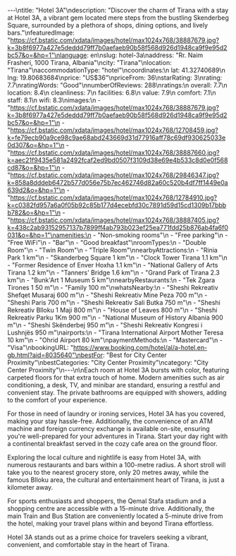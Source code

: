 ---\ntitle: "Hotel 3A"\ndescription: "Discover the charm of Tirana with a stay at Hotel 3A, a vibrant gem located mere steps from the bustling Skenderbeg Square, surrounded by a plethora of shops, dining options, and lively bars."\nfeaturedImage: "https://cf.bstatic.com/xdata/images/hotel/max1024x768/38887679.jpg?k=3b8f6977a427e5deddd79ff7b0aefaeb90b58f568d926d1948ca9f9e95d2bc57&o=&hp=1"\nlanguage: en\nslug: hotel-3a\naddress: "Rr. Naim Frasheri, 1000 Tirana, Albania"\ncity: "Tirana"\nlocation: "Tirana"\naccommodationType: "hotel"\ncoordinates:\n  lat: 41.32740689\n  lng: 19.80683684\nprice: "US$36"\npriceFrom: 36\nstarRating: 3\nrating: 7.7\nratingWords: "Good"\nnumberOfReviews: 288\nratings:\n  overall: 7.7\n  location: 8.4\n  cleanliness: 7\n  facilities: 6.8\n  value: 7.9\n  comfort: 7.1\n  staff: 8.1\n  wifi: 8.3\nimages:\n  - "https://cf.bstatic.com/xdata/images/hotel/max1024x768/38887679.jpg?k=3b8f6977a427e5deddd79ff7b0aefaeb90b58f568d926d1948ca9f9e95d2bc57&o=&hp=1"\n  - "https://cf.bstatic.com/xdata/images/hotel/max1024x768/12708459.jpg?k=fe79ecb90a9ce98c9ae68abd243669d31d77916aff78c69df930625033e0d307&o=&hp=1"\n  - "https://cf.bstatic.com/xdata/images/hotel/max1024x768/38887660.jpg?k=aec21f9435e581a2492fcaf2ed9bd0507f3109d38e69e4b533c8d0e0f568cd87&o=&hp=1"\n  - "https://cf.bstatic.com/xdata/images/hotel/max1024x768/29846347.jpg?k=858a8dddeb6472b577d056e75b7ec462746d82a60c520b4df7ff1449e0a639d2&o=&hp=1"\n  - "https://cf.bstatic.com/xdata/images/hotel/max1024x768/12784910.jpg?k=c0382fd957a6a0f05b92c85b177d4ecebfd30c7891d59d15cd1309b17bbbb782&o=&hp=1"\n  - "https://cf.bstatic.com/xdata/images/hotel/max1024x768/38887405.jpg?k=438c2ab93152957137b7899ff4ab793b023ef25ea771fdd25b876ab4fa6f0031&o=&hp=1"\namenities:\n  - "Non-smoking rooms"\n  - "Free parking"\n  - "Free WiFi"\n  - "Bar"\n  - "Good breakfast"\nroomTypes:\n  - "Double Room"\n  - "Twin Room"\n  - "Triple Room"\nnearbyAttractions:\n  - "Rinia Park 1 km"\n  - "Skanderbeg Square 1 km"\n  - "Clock Tower Tirana 1.1 km"\n  - "Former Residence of Enver Hoxha 1.1 km"\n  - "National Gallery of Arts Tirana 1.2 km"\n  - "Tanners' Bridge 1.6 km"\n  - "Grand Park of Tirana 2.3 km"\n  - "Bunk'Art 1 Museum 5 km"\nnearbyRestaurants:\n  - "Tek Zgara Tirones 1 50 m"\n  - "Family 100 m"\nwhatsNearby:\n  - "Sheshi Rekreativ Shefqet Musaraj 600 m"\n  - "Sheshi Rekreativ Mine Peza 700 m"\n  - "Sheshi Paris 700 m"\n  - "Sheshi Rekreativ Sali Butka 750 m"\n  - "Sheshi Rekreativ Blloku 1 Maji 800 m"\n  - "House of Leaves 800 m"\n  - "Sheshi Rekreativ Parku 1Km 900 m"\n  - "National Museum of History Albania 900 m"\n  - "Sheshi Skënderbej 950 m"\n  - "Sheshi Rekreativ Kongresi i Lushnjës 950 m"\nairports:\n  - "Tirana International Airport Mother Teresa 10 km"\n  - "Ohrid Airport 80 km"\npaymentMethods:\n  - "Mastercard"\n  - "Visa"\nbookingURL: "https://www.booking.com/hotel/al/a-hotel.en-gb.html?aid=8035640"\nbestFor: "Best for City Center Proximity"\nbestCategories: "City Center Proximity"\ncategory: "City Center Proximity"\n---\n\nEach room at Hotel 3A bursts with color, featuring carpeted floors for that extra touch of home. Modern amenities such as air conditioning, a desk, TV, and minibar are standard, ensuring a restful and convenient stay. The private bathrooms are equipped with showers, adding to the comfort of your experience.

For those in need of laundry or ironing services, Hotel 3A has you covered, making your stay hassle-free. Additionally, the convenience of an ATM machine and foreign currency exchange is available on-site, ensuring you're well-prepared for your adventures in Tirana. Start your day right with a continental breakfast served in the cozy cafe area on the ground floor.

Exploring the local culture and nightlife is easy from Hotel 3A, with numerous restaurants and bars within a 100-metre radius. A short stroll will take you to the nearest grocery store, only 20 metres away, while the famous Blloku area, the cultural and entertainment heart of Tirana, is just a kilometer away.

For sports enthusiasts and shoppers, the Qemal Stafa stadium and a shopping centre are accessible with a 15-minute drive. Additionally, the main Train and Bus Station are conveniently located a 5-minute drive from the hotel, making your travel plans within and beyond Tirana effortless.

Hotel 3A stands out as a prime choice for travelers seeking a vibrant, convenient, and comfortable stay in the heart of Tirana.